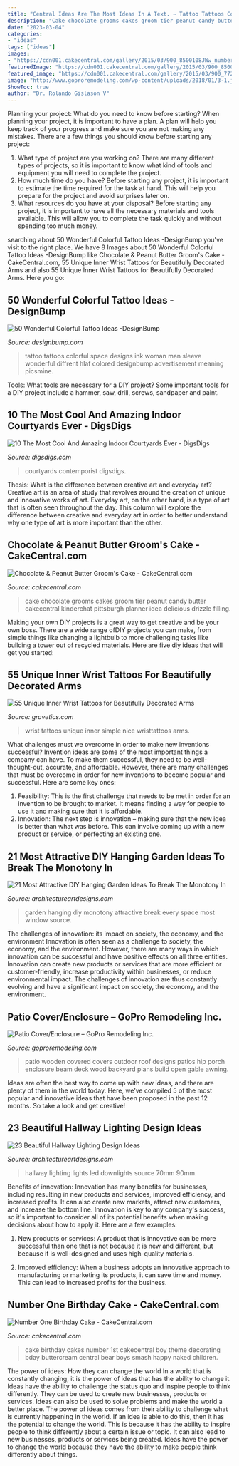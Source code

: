 ```yaml
---
title: "Central Ideas Are The Most Ideas In A Text. ~ Tattoo Tattoos Colorful Space Designs Ink Woman Man Sleeve Wonderful Diffrent Hlaf Colored Designbump Advertisement Meaning Picsmine"
description: "Cake chocolate grooms cakes groom tier peanut candy butter cakecentral kinderchat pittsburgh planner idea delicious drizzle filling"
date: "2023-03-04"
categories:
- "ideas"
tags: ["ideas"]
images:
- "https://cdn001.cakecentral.com/gallery/2015/03/900_8500108JWw_number-one-birthday-cake.jpg"
featuredImage: "https://cdn001.cakecentral.com/gallery/2015/03/900_8500108JWw_number-one-birthday-cake.jpg"
featured_image: "https://cdn001.cakecentral.com/gallery/2015/03/900_772768xAKH_chocolate-amp-peanut-butter-grooms-cake.jpg"
image: "http://www.goproremodeling.com/wp-content/uploads/2018/01/3-1.jpg"
ShowToc: true
author: "Dr. Rolando Gislason V"
---
```



Planning your project: What do you need to know before starting?
When planning your project, it is important to have a plan. A plan will help you keep track of your progress and make sure you are not making any mistakes. There are a few things you should know before starting any project:
1. What type of project are you working on? There are many different types of projects, so it is important to know what kind of tools and equipment you will need to complete the project.
2. How much time do you have? Before starting any project, it is important to estimate the time required for the task at hand. This will help you prepare for the project and avoid surprises later on.
3. What resources do you have at your disposal? Before starting any project, it is important to have all the necessary materials and tools available. This will allow you to complete the task quickly and without spending too much money.

	

		
searching about 50 Wonderful Colorful Tattoo Ideas -DesignBump you've visit to the right place. We have 8 Images about 50 Wonderful Colorful Tattoo Ideas -DesignBump like Chocolate &amp; Peanut Butter Groom&#039;s Cake - CakeCentral.com, 55 Unique Inner Wrist Tattoos for Beautifully Decorated Arms and also 55 Unique Inner Wrist Tattoos for Beautifully Decorated Arms. Here you go:
		
    
## 50 Wonderful Colorful Tattoo Ideas -DesignBump

<img loading=lazy src="https://designbump.com/wp-content/uploads/2015/12/Colorful-Space-Tattoo.jpg" onerror="this.onerror=null;this.src='https://tse1.mm.bing.net/th?id=OIP.f6ErNZy7QhXMcC9MHDnxtAHaOw&amp;pid=15.1';" alt="50 Wonderful Colorful Tattoo Ideas -DesignBump">

_Source: designbump.com_

>tattoo tattoos colorful space designs ink woman man sleeve wonderful diffrent hlaf colored designbump advertisement meaning picsmine. 

	

Tools: What tools are necessary for a DIY project?
Some important tools for a DIY project include a hammer, saw, drill, screws, sandpaper and paint.

    
## 10 The Most Cool And Amazing Indoor Courtyards Ever - DigsDigs

<img loading=lazy src="https://www.digsdigs.com/photos/10-the-most-cool-and-amazing-indoor-courtyards-ever5.jpg" onerror="this.onerror=null;this.src='https://tse1.mm.bing.net/th?id=OIP.wyoVBaQL7ApUvk89kGThmQHaLC&amp;pid=15.1';" alt="10 The Most Cool And Amazing Indoor Courtyards Ever - DigsDigs">

_Source: digsdigs.com_

>courtyards contemporist digsdigs. 

	

Thesis: What is the difference between creative art and everyday art?
Creative art is an area of study that revolves around the creation of unique and innovative works of art. Everyday art, on the other hand, is a type of art that is often seen throughout the day. This column will explore the difference between creative and everyday art in order to better understand why one type of art is more important than the other.

    
## Chocolate &amp; Peanut Butter Groom&#039;s Cake - CakeCentral.com

<img loading=lazy src="https://cdn001.cakecentral.com/gallery/2015/03/900_772768xAKH_chocolate-amp-peanut-butter-grooms-cake.jpg" onerror="this.onerror=null;this.src='https://tse4.mm.bing.net/th?id=OIP.J3Z85xLhnAy6S3uoTDjZaAHaJ4&amp;pid=15.1';" alt="Chocolate &amp; Peanut Butter Groom&#039;s Cake - CakeCentral.com">

_Source: cakecentral.com_

>cake chocolate grooms cakes groom tier peanut candy butter cakecentral kinderchat pittsburgh planner idea delicious drizzle filling. 

	

Making your own DIY projects is a great way to get creative and be your own boss. There are a wide range ofDIY projects you can make, from simple things like changing a lightbulb to more challenging tasks like building a tower out of recycled materials. Here are five diy ideas that will get you started: 

    
## 55 Unique Inner Wrist Tattoos For Beautifully Decorated Arms

<img loading=lazy src="https://www.gravetics.com/wp-content/uploads/2017/03/Nice-and-simple-wristtattoos.jpg" onerror="this.onerror=null;this.src='https://tse2.mm.bing.net/th?id=OIP.6BUAiLCkn4naoRAh0ZsxngHaHa&amp;pid=15.1';" alt="55 Unique Inner Wrist Tattoos for Beautifully Decorated Arms">

_Source: gravetics.com_

>wrist tattoos unique inner simple nice wristtattoos arms. 

	

What challenges must we overcome in order to make new inventions successful?
Invention ideas are some of the most important things a company can have. To make them successful, they need to be well-thought-out, accurate, and affordable. However, there are many challenges that must be overcome in order for new inventions to become popular and successful. Here are some key ones:
1. Feasibility: This is the first challenge that needs to be met in order for an invention to be brought to market. It means finding a way for people to use it and making sure that it is affordable.
2. Innovation: The next step is innovation – making sure that the new idea is better than what was before. This can involve coming up with a new product or service, or perfecting an existing one. 
    
## 21 Most Attractive DIY Hanging Garden Ideas To Break The Monotony In

<img loading=lazy src="http://www.architectureartdesigns.com/wp-content/uploads/2016/03/3-67.jpg" onerror="this.onerror=null;this.src='https://tse2.mm.bing.net/th?id=OIP.yORFXoapaE1vlL2vWXB4NAHaJ3&amp;pid=15.1';" alt="21 Most Attractive DIY Hanging Garden Ideas To Break The Monotony In">

_Source: architectureartdesigns.com_

>garden hanging diy monotony attractive break every space most window source. 

	

The challenges of innovation: its impact on society, the economy, and the environment
Innovation is often seen as a challenge to society, the economy, and the environment. However, there are many ways in which innovation can be successful and have positive effects on all three entities. Innovation can create new products or services that are more efficient or customer-friendly, increase productivity within businesses, or reduce environmental impact. The challenges of innovation are thus constantly evolving and have a significant impact on society, the economy, and the environment.

    
## Patio Cover/Enclosure – GoPro Remodeling Inc.

<img loading=lazy src="http://www.goproremodeling.com/wp-content/uploads/2018/01/3-1.jpg" onerror="this.onerror=null;this.src='https://tse3.mm.bing.net/th?id=OIP.u-acjx4M0zgv5feXguOFrgHaFj&amp;pid=15.1';" alt="Patio Cover/Enclosure – GoPro Remodeling Inc.">

_Source: goproremodeling.com_

>patio wooden covered covers outdoor roof designs patios hip porch enclosure beam deck wood backyard plans build open gable awning. 

	

Ideas are often the best way to come up with new ideas, and there are plenty of them in the world today. Here, we’ve compiled 5 of the most popular and innovative ideas that have been proposed in the past 12 months. So take a look and get creative!

    
## 23 Beautiful Hallway Lighting Design Ideas

<img loading=lazy src="https://www.architectureartdesigns.com/wp-content/uploads/2013/12/1051-630x504.jpg" onerror="this.onerror=null;this.src='https://tse2.mm.bing.net/th?id=OIP.KDHrYIqHKVhB6BQS8NQw2gHaF7&amp;pid=15.1';" alt="23 Beautiful Hallway Lighting Design Ideas">

_Source: architectureartdesigns.com_

>hallway lighting lights led downlights source 70mm 90mm. 

	

Benefits of innovation:
Innovation has many benefits for businesses, including resulting in new products and services, improved efficiency, and increased profits. It can also create new markets, attract new customers, and increase the bottom line. Innovation is key to any company's success, so it's important to consider all of its potential benefits when making decisions about how to apply it. Here are a few examples:
1. New products or services: A product that is innovative can be more successful than one that is not because it is new and different, but because it is well-designed and uses high-quality materials.

2. Improved efficiency: When a business adopts an innovative approach to manufacturing or marketing its products, it can save time and money. This can lead to increased profits for the business.


    
## Number One Birthday Cake - CakeCentral.com

<img loading=lazy src="https://cdn001.cakecentral.com/gallery/2015/03/900_8500108JWw_number-one-birthday-cake.jpg" onerror="this.onerror=null;this.src='https://tse4.mm.bing.net/th?id=OIP.vI52BmXfibClSX-6oWtRLwHaJ4&amp;pid=15.1';" alt="Number One Birthday Cake - CakeCentral.com">

_Source: cakecentral.com_

>cake birthday cakes number 1st cakecentral boy theme decorating bday buttercream central bear boys smash happy naked children. 

	

The power of ideas: How they can change the world
In a world that is constantly changing, it is the power of ideas that has the ability to change it. Ideas have the ability to challenge the status quo and inspire people to think differently. They can be used to create new businesses, products or services. Ideas can also be used to solve problems and make the world a better place.
The power of ideas comes from their ability to challenge what is currently happening in the world. If an idea is able to do this, then it has the potential to change the world. This is because it has the ability to inspire people to think differently about a certain issue or topic. It can also lead to new businesses, products or services being created. Ideas have the power to change the world because they have the ability to make people think differently about things.

